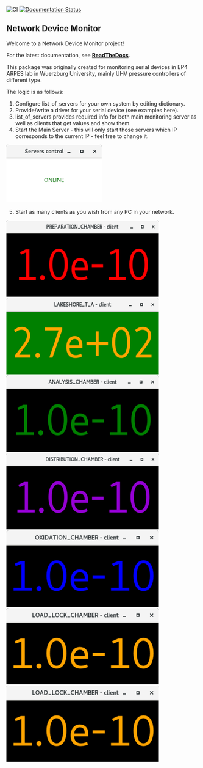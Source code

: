 ![CI](https://github.com/Villtord/Network_Device_Monitor/actions/workflows/python-app.yml/badge.svg)
[![Documentation Status](https://readthedocs.org/projects/network-device-monitor/badge/?version=latest)](https://network-device-monitor.readthedocs.io/en/latest/?badge=latest)

## Network Device Monitor

Welcome to a Network Device Monitor project!

For the latest documentation, see **[ReadTheDocs](https://network-device-monitor.readthedocs.io/en/latest/)**.

This package was originally created for monitoring serial devices in EP4 ARPES lab in Wuerzburg University, mainly UHV pressure controllers of different type.

The logic is as follows:

1. Configure list_of_servers for your own system by editing dictionary.
2. Provide/write a driver for your serial device (see examples here).
3. list_of_servers provides required info for both main monitoring server as well as clients that get values and show them.
4. Start the Main Server - this will only start those servers which IP corresponds to the current IP - feel free to change it.

<img src="./docs/_static/Main_server.png" width="250px" height="150px"/>

5. Start as many clients as you wish from any PC in your network.

<img src="./docs/_static/Prep_Chamber_Client.png" width="400px" height="200px"/>

<img src="./docs/_static/Lakeshore.png" width="400px" height="200px"/>

<img src="./docs/_static/Analysis_Chamber_Client.png" width="400px" height="200px"/>

<img src="./docs/_static/Distribution_Chamber_Client.png" width="400px" height="200px"/>

<img src="./docs/_static/Oxi.png" width="400px" height="200px"/>

<img src="./docs/_static/LoadLock.png" width="400px" height="200px"/>

<img src="https://github.com/Villtord/Network_Device_Monitor/blob/master/docs/_static/LoadLock.png" width="400px" height="200px"/>
